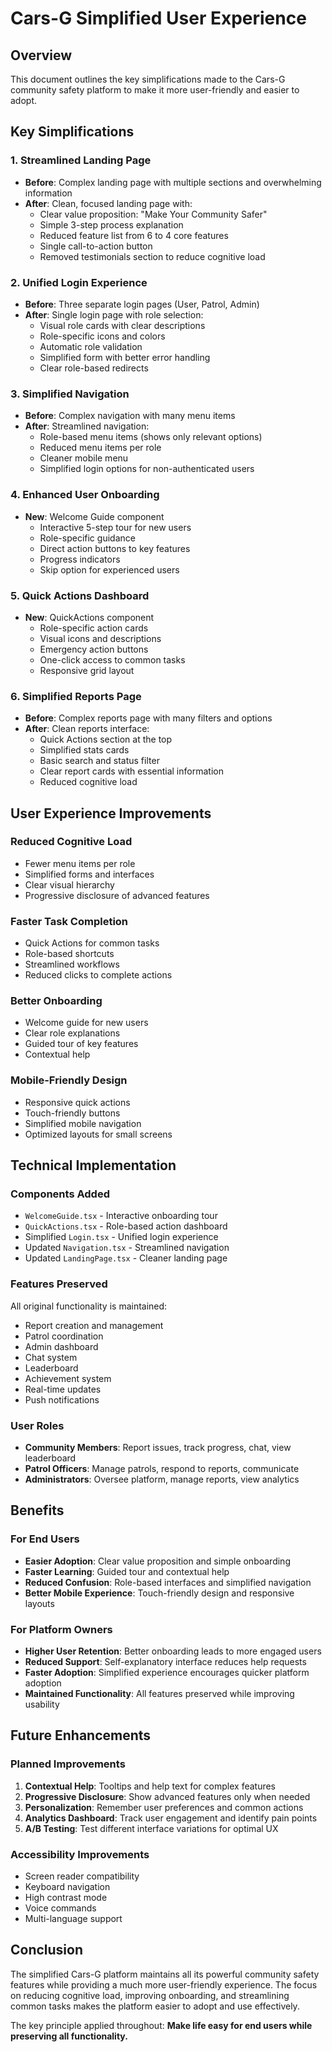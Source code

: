 # Cars-G Simplified User Experience

## Overview
This document outlines the key simplifications made to the Cars-G community safety platform to make it more user-friendly and easier to adopt.

## Key Simplifications

### 1. **Streamlined Landing Page**
- **Before**: Complex landing page with multiple sections and overwhelming information
- **After**: Clean, focused landing page with:
  - Clear value proposition: "Make Your Community Safer"
  - Simple 3-step process explanation
  - Reduced feature list from 6 to 4 core features
  - Single call-to-action button
  - Removed testimonials section to reduce cognitive load

### 2. **Unified Login Experience**
- **Before**: Three separate login pages (User, Patrol, Admin)
- **After**: Single login page with role selection:
  - Visual role cards with clear descriptions
  - Role-specific icons and colors
  - Automatic role validation
  - Simplified form with better error handling
  - Clear role-based redirects

### 3. **Simplified Navigation**
- **Before**: Complex navigation with many menu items
- **After**: Streamlined navigation:
  - Role-based menu items (shows only relevant options)
  - Reduced menu items per role
  - Cleaner mobile menu
  - Simplified login options for non-authenticated users

### 4. **Enhanced User Onboarding**
- **New**: Welcome Guide component
  - Interactive 5-step tour for new users
  - Role-specific guidance
  - Direct action buttons to key features
  - Progress indicators
  - Skip option for experienced users

### 5. **Quick Actions Dashboard**
- **New**: QuickActions component
  - Role-specific action cards
  - Visual icons and descriptions
  - Emergency action buttons
  - One-click access to common tasks
  - Responsive grid layout

### 6. **Simplified Reports Page**
- **Before**: Complex reports page with many filters and options
- **After**: Clean reports interface:
  - Quick Actions section at the top
  - Simplified stats cards
  - Basic search and status filter
  - Clear report cards with essential information
  - Reduced cognitive load

## User Experience Improvements

### **Reduced Cognitive Load**
- Fewer menu items per role
- Simplified forms and interfaces
- Clear visual hierarchy
- Progressive disclosure of advanced features

### **Faster Task Completion**
- Quick Actions for common tasks
- Role-based shortcuts
- Streamlined workflows
- Reduced clicks to complete actions

### **Better Onboarding**
- Welcome guide for new users
- Clear role explanations
- Guided tour of key features
- Contextual help

### **Mobile-Friendly Design**
- Responsive quick actions
- Touch-friendly buttons
- Simplified mobile navigation
- Optimized layouts for small screens

## Technical Implementation

### **Components Added**
- `WelcomeGuide.tsx` - Interactive onboarding tour
- `QuickActions.tsx` - Role-based action dashboard
- Simplified `Login.tsx` - Unified login experience
- Updated `Navigation.tsx` - Streamlined navigation
- Updated `LandingPage.tsx` - Cleaner landing page

### **Features Preserved**
All original functionality is maintained:
- Report creation and management
- Patrol coordination
- Admin dashboard
- Chat system
- Leaderboard
- Achievement system
- Real-time updates
- Push notifications

### **User Roles**
- **Community Members**: Report issues, track progress, chat, view leaderboard
- **Patrol Officers**: Manage patrols, respond to reports, communicate
- **Administrators**: Oversee platform, manage reports, view analytics

## Benefits

### **For End Users**
- **Easier Adoption**: Clear value proposition and simple onboarding
- **Faster Learning**: Guided tour and contextual help
- **Reduced Confusion**: Role-based interfaces and simplified navigation
- **Better Mobile Experience**: Touch-friendly design and responsive layouts

### **For Platform Owners**
- **Higher User Retention**: Better onboarding leads to more engaged users
- **Reduced Support**: Self-explanatory interface reduces help requests
- **Faster Adoption**: Simplified experience encourages quicker platform adoption
- **Maintained Functionality**: All features preserved while improving usability

## Future Enhancements

### **Planned Improvements**
1. **Contextual Help**: Tooltips and help text for complex features
2. **Progressive Disclosure**: Show advanced features only when needed
3. **Personalization**: Remember user preferences and common actions
4. **Analytics Dashboard**: Track user engagement and identify pain points
5. **A/B Testing**: Test different interface variations for optimal UX

### **Accessibility Improvements**
- Screen reader compatibility
- Keyboard navigation
- High contrast mode
- Voice commands
- Multi-language support

## Conclusion

The simplified Cars-G platform maintains all its powerful community safety features while providing a much more user-friendly experience. The focus on reducing cognitive load, improving onboarding, and streamlining common tasks makes the platform easier to adopt and use effectively.

The key principle applied throughout: **Make life easy for end users while preserving all functionality.**
